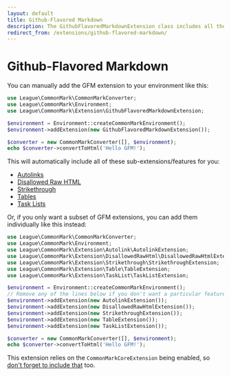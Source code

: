 ```yaml
---
layout: default
title: Github-Flavored Markdown
description: The GithubFlavoredMarkdownExtension class includes all the GFM addons
redirect_from: /extensions/github-flavored-markdown/
---
```


# Github-Flavored Markdown

You can manually add the GFM extension to your environment like this:

```php
use League\CommonMark\CommonMarkConverter;
use League\CommonMark\Environment;
use League\CommonMark\Extension\GithubFlavoredMarkdownExtension;

$environment = Environment::createCommonMarkEnvironment();
$environment->addExtension(new GithubFlavoredMarkdownExtension());

$converter = new CommonMarkConverter([], $environment);
echo $converter->convertToHtml('Hello GFM!');
```

This will automatically include all of these sub-extensions/features for you:

- [Autolinks](/1.6/extensions/autolinks/)
- [Disallowed Raw HTML](/1.6/extensions/disallowed-raw-html/)
- [Strikethrough](/1.6/extensions/strikethrough/)
- [Tables](/1.6/extensions/tables/)
- [Task Lists](/1.6/extensions/task-lists/)

Or, if you only want a subset of GFM extensions, you can add them individually like this instead:

```php
use League\CommonMark\CommonMarkConverter;
use League\CommonMark\Environment;
use League\CommonMark\Extension\Autolink\AutolinkExtension;
use League\CommonMark\Extension\DisallowedRawHtml\DisallowedRawHtmlExtension;
use League\CommonMark\Extension\Strikethrough\StrikethroughExtension;
use League\CommonMark\Extension\Table\TableExtension;
use League\CommonMark\Extension\TaskList\TaskListExtension;

$environment = Environment::createCommonMarkEnvironment();
// Remove any of the lines below if you don't want a particular feature
$environment->addExtension(new AutolinkExtension());
$environment->addExtension(new DisallowedRawHtmlExtension());
$environment->addExtension(new StrikethroughExtension());
$environment->addExtension(new TableExtension());
$environment->addExtension(new TaskListExtension());

$converter = new CommonMarkConverter([], $environment);
echo $converter->convertToHtml('Hello GFM!');
```

This extension relies on the `CommonMarkCoreExtension` being enabled, so [don't forget to include that](/1.6/extensions/commonmark/) too.
